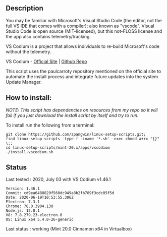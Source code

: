 
## Description

You may be familiar with Microsoft's Visual Studio Code (the editor, not the full VS IDE that comes with a compiler); also known as "vscode". Visual Studio Code is open source (MIT-licensed), but this not-FLOSS license and the app also contains telemetry/tracking.

VS Codium is a project that allows individuals to re-build Microsoft's code without the telemetry.

VS Codium - [Official Site](https://vscodium.com/) | [Github Repo](https://github.com/VSCodium/vscodium)

This script uses the paulcarroty repository mentioned on the official site to automate the install process and integrate future updates into the system Update Manager.

## How to install:

*NOTE: This script has dependencies on resources from my repo so it will fail if you just download the install script by itself and try to run.*

To install run the following from a terminal:

```
git clone https://github.com/zpangwin/linux-setup-scripts.git;
find linux-setup-scripts -type f -iname '*.sh' -exec chmod a+rx "{}" \;;
cd linux-setup-scripts/mint-20.x/apps/vscodium
./install-vscodium.sh
```

## Status

Last tested : 2020, July 03 with VS Codium v1.46.1

```
Version: 1.46.1
Commit: cd9ea6488829f560dc949a8b2fb789f3cdc05f5d
Date: 2020-06-19T10:53:55.306Z
Electron: 7.3.1
Chrome: 78.0.3904.130
Node.js: 12.8.1
V8: 7.8.279.23-electron.0
OS: Linux x64 5.4.0-26-generic
```

Last status : working (Mint 20.0 Cinnamon x64 in Virtualbox)

